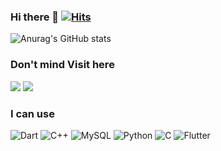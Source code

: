 ### Hi there 👋      [![Hits](https://hits.seeyoufarm.com/api/count/incr/badge.svg?url=https%3A%2F%2Fgithub.com%2FJune222&count_bg=%23C83D3D&title_bg=%23555555&icon=&icon_color=%23E7E7E7&title=hits&edge_flat=false)](https://hits.seeyoufarm.com)

![Anurag's GitHub stats](https://github-readme-stats.vercel.app/api?username=June222&show_icons=true&theme=radical)

### Don't mind Visit here
<a href="https://noogang.tistory.com/" target="_blank"><img src="https://img.shields.io/badge/noogang-000000?style=for-the-badge&logo=Tistory&logoColor=white"/></a> <a href="https://www.instagram.com/vwxy_h__s_/?hl=ko" target="_blank"><img src="https://img.shields.io/badge/vwyz__h____s__-E4405F?style=for-the-badge&logo=Instagram&logoColor=white"/></a> 

### I can use
<img alt="Dart" src ="https://img.shields.io/badge/Dart-0175C2.svg?&style=for-the-badge&logo=Dart&logoColor=black"/> <img alt="C++" src ="https://img.shields.io/badge/C++-00599C.svg?&style=for-the-badge&logo=C++&logoColor=black"/> <img alt="MySQL" src ="https://img.shields.io/badge/MySQL-4479A1.svg?&style=for-the-badge&logo=MySQL&logoColor=black"/> <img alt="Python" src ="https://img.shields.io/badge/Python-3776AB.svg?&style=for-the-badge&logo=Python&logoColor=black"/> <img alt="C" src ="https://img.shields.io/badge/C-A8B9CC.svg?&style=for-the-badge&logo=C&logoColor=black"/> <img alt="Flutter" src ="https://img.shields.io/badge/Flutter-02569B.svg?&style=for-the-badge&logo=Flutter&logoColor=black"/>
<!--
**June222/June222** is a ✨ _special_ ✨ repository because its `README.md` (this file) appears on your GitHub profile.
<a href="https://noogang.tistory.com/" target="_blank"><img src="https://img.shields.io/badge/Tistory-000000?style=for-the-badge&logo=Tistory&logoColor=white"/></a> // 링크 배너
<img alt="Dart" src ="https://img.shields.io/badge/Dart-0175C2.svg?&style=for-the-badge&logo=Dart&logoColor=black"/> // 이미지 배너

Here are some ideas to get you started:

- 🔭 I’m currently working on ...
- 🌱 I’m currently learning ...
- 👯 I’m looking to collaborate on ...
- 🤔 I’m looking for help with ...
- 💬 Ask me about ...
- 📫 How to reach me: ...
- 😄 Pronouns: ...
- ⚡ Fun fact: ...
-->
